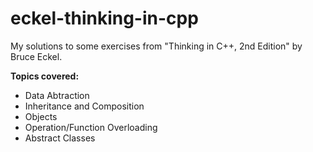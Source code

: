 # eckel-thinking-in-cpp
My solutions to some exercises from "Thinking in C++, 2nd Edition" by Bruce Eckel. 

**Topics covered:**
* Data Abtraction
* Inheritance and Composition
* Objects
* Operation/Function Overloading
* Abstract Classes
